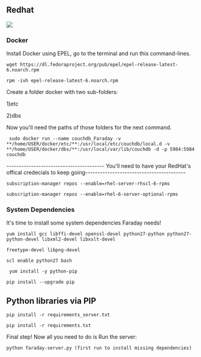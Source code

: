 ## Redhat
![](https://raw.githubusercontent.com/wiki/infobyte/faraday/images/faraday_redhat.jpeg)
### Docker
Install Docker using EPEL, go to the terminal and run this command-lines.

`wget https://dl.fedoraproject.org/pub/epel/epel-release-latest-6.noarch.rpm`

`rpm -ivh epel-release-latest-6.noarch.rpm`

Create a folder docker with two sub-folders: 

1)etc

2)dbs

Now you'll need the paths of those folders for the next command.

` sudo docker run --name couchdb_Faraday -v **/home/USER/docker/etc/**:/usr/local/etc/couchdb/local.d -v **/home/USER/docker/dbs/**:/usr/local/var/lib/couchdb -d -p 5984:5984 couchdb`


---------------------------------------- You'll need to have your RedHat's offical credecials to keep going-----------------------------------------


 `subscription-manager repos --enable=rhel-server-rhscl-6-rpms`

 `subscription-manager repos --enable=rhel-6-server-optional-rpms`

### System Dependencies 

It's time to install some system dependencies Faraday needs!

`yum install gcc libffi-devel openssl-devel python27-python python27-python-devel libxml2-devel libxslt-devel `

`freetype-devel libpng-devel`

`scl enable python27 bash`

` yum install -y python-pip`

 `pip install --upgrade pip`

## Python libraries via PIP

`pip install -r requirements_server.txt`

`pip install -r requirements.txt`

Final step! Now all you need to do is Run the server:

`python faraday-server.py (first run to install missing dependencies)`


